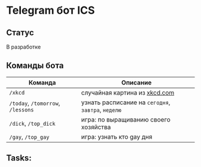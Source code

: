 # Telegram бот ICS
## Статус

В разработке

## Команды бота

| Команда                           | Описание                                           |
|-----------------------------------|----------------------------------------------------|
| `/xkcd`                           | случайная картина из [xkcd.com](https://xkcd.com/) |
| `/today`, `/tomorrow`, `/lessons` | узнать расписание на `сегодня`, `завтра`, `неделю` |
| `/dick`, `/top_dick`              | игра: по выращиванию своего хозяйства              |
| `/gay`, `/top_gay`                | игра: узнать кто gay дня                           |

## Tasks:

